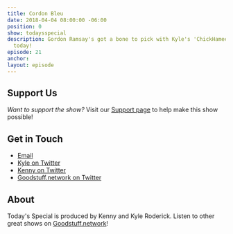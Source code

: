 ```yaml
---
title: Cordon Bleu
date: 2018-04-04 08:00:00 -06:00
position: 0
show: todaysspecial
description: Gordon Ramsay's got a bone to pick with Kyle's 'ChickHameese' concoction
  today!
episode: 21
anchor: 
layout: episode
---
```




## Support Us
*Want to support the show?* Visit our [Support page](https://goodstuff.network/support) to help make this show possible!

## Get in Touch
* [Email](mailto:kyle@goodstuff.network)
* [Kyle on Twitter](http://twitter.com/dogburps)
* [Kenny on Twitter](http://twitter.com/pizzarobotics)
* [Goodstuff.network on Twitter](http://twitter.com/goodstufffm)

## About
Today's Special is produced by Kenny and Kyle Roderick. Listen to other great shows on [Goodstuff.network](http://goodstuff.network/shows)!